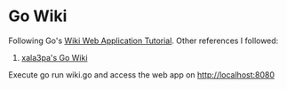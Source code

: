Go Wiki
======

Following Go's [Wiki Web Application Tutorial](https://golang.org/doc/articles/wiki).
Other references I followed:
1. [xala3pa's Go Wiki](https://github.com/xala3pa/goWiki)

Execute go run wiki.go and access the web app on <http://localhost:8080>